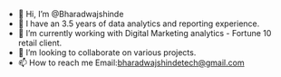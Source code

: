 - 👋 Hi, I’m @Bharadwajshinde
- 👀 I have an 3.5 years of data analytics and reporting experience.
- 🌱 I’m currently working with Digital Marketing analytics - Fortune 10 retail client.
- 💞️ I’m looking to collaborate on various projects.
- 📫 How to reach me Email:bharadwajshindetech@gmail.com

<!---
Bharadwajshinde/Bharadwajshinde is a ✨ special ✨ repository because its `README.md` (this file) appears on your GitHub profile.
You can click the Preview link to take a look at your changes.
--->
